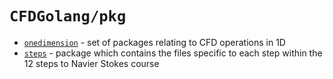 # `CFDGolang/pkg`
* [`onedimension`](./onedimension) - set of packages relating to CFD operations in 1D
* [`steps`](./steps) - package which contains the files specific to each step within the 12 steps to Navier Stokes course